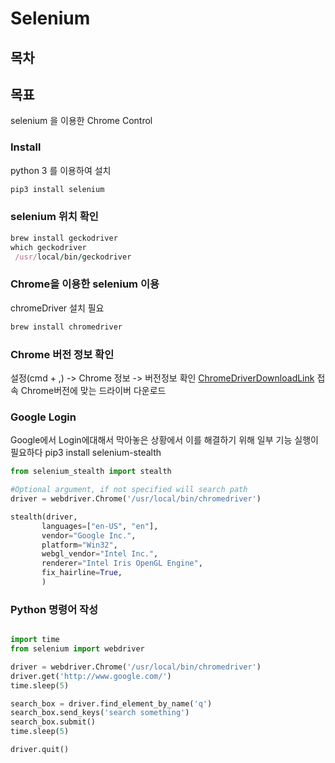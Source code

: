 # Selenium

## 목차

## 목표
selenium 을 이용한 Chrome Control

### Install
python 3 를  이용하여 설치
~~~ruby
pip3 install selenium
~~~

### selenium 위치 확인
~~~ruby
brew install geckodriver
which geckodriver
 /usr/local/bin/geckodriver
~~~ 

### Chrome을 이용한 selenium 이용
chromeDriver 설치 필요
~~~ruby
brew install chromedriver
~~~

### Chrome 버전 정보 확인
설정(cmd + ,) -> Chrome 정보 -> 버전정보 확인
[ChromeDriverDownloadLink](https://chromedriver.chromium.org/downloads) 접속 Chrome버전에 맞는 드라이버 다운로드

### Google Login
Google에서 Login에대해서 막아놓은 상황에서 이를 해결하기 위해 일부 기능 실행이 필요하다
 pip3 install selenium-stealth
 
 ~~~python
from selenium_stealth import stealth

#Optional argument, if not specified will search path
driver = webdriver.Chrome('/usr/local/bin/chromedriver')

stealth(driver,
        languages=["en-US", "en"],
        vendor="Google Inc.",
        platform="Win32",
        webgl_vendor="Intel Inc.",
        renderer="Intel Iris OpenGL Engine",
        fix_hairline=True,
        )
 ~~~

### Python 명령어 작성

~~~python

import time
from selenium import webdriver

driver = webdriver.Chrome('/usr/local/bin/chromedriver')
driver.get('http://www.google.com/')
time.sleep(5)

search_box = driver.find_element_by_name('q')
search_box.send_keys('search something')
search_box.submit()
time.sleep(5)

driver.quit()

~~~

